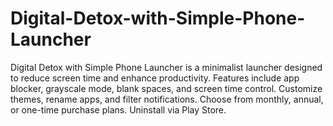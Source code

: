 # Digital-Detox-with-Simple-Phone-Launcher
Digital Detox with Simple Phone Launcher is a minimalist launcher designed to reduce screen time and enhance productivity. Features include app blocker, grayscale mode, blank spaces, and screen time control. Customize themes, rename apps, and filter notifications. Choose from monthly, annual, or one-time purchase plans. Uninstall via Play Store.
